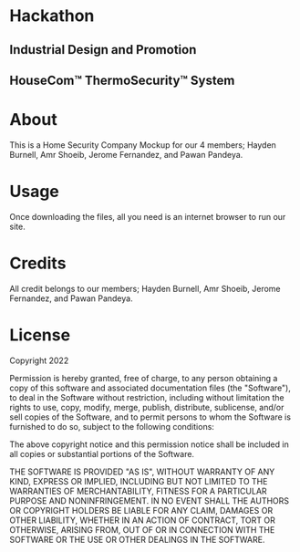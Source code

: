 # Hackathon
## Industrial Design and Promotion
## HouseCom™ ThermoSecurity™ System

# About
This is a Home Security Company Mockup for our 4 members; Hayden Burnell, Amr Shoeib, Jerome Fernandez, and Pawan Pandeya.

# Usage
Once downloading the files, all you need is an internet browser to run our site.

# Credits
All credit belongs to our members; Hayden Burnell, Amr Shoeib, Jerome Fernandez, and Pawan Pandeya.

# License

Copyright 2022

Permission is hereby granted, free of charge, to any person obtaining a copy of this software and associated documentation files (the "Software"), to deal in the Software without restriction, including without limitation the rights to use, copy, modify, merge, publish, distribute, sublicense, and/or sell copies of the Software, and to permit persons to whom the Software is furnished to do so, subject to the following conditions:

The above copyright notice and this permission notice shall be included in all copies or substantial portions of the Software.

THE SOFTWARE IS PROVIDED "AS IS", WITHOUT WARRANTY OF ANY KIND, EXPRESS OR IMPLIED, INCLUDING BUT NOT LIMITED TO THE WARRANTIES OF MERCHANTABILITY, FITNESS FOR A PARTICULAR PURPOSE AND NONINFRINGEMENT. IN NO EVENT SHALL THE AUTHORS OR COPYRIGHT HOLDERS BE LIABLE FOR ANY CLAIM, DAMAGES OR OTHER LIABILITY, WHETHER IN AN ACTION OF CONTRACT, TORT OR OTHERWISE, ARISING FROM, OUT OF OR IN CONNECTION WITH THE SOFTWARE OR THE USE OR OTHER DEALINGS IN THE SOFTWARE.


